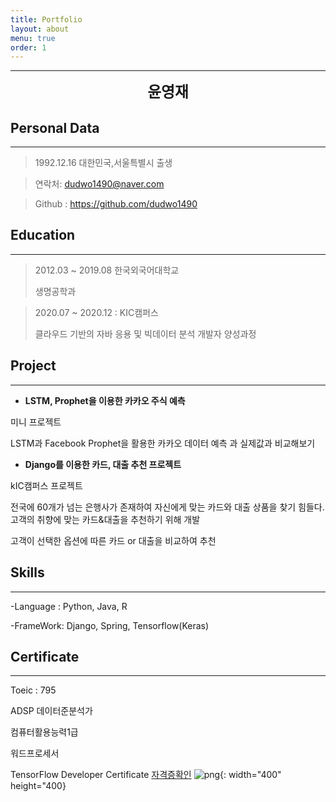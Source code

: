 ```yaml
---
title: Portfolio
layout: about
menu: true
order: 1
---
```


* * *
<center>
<span style=
"font-size:170%;
font-weight:bold">
윤영재
</span>
</center>


## Personal Data
---
> 1992.12.16 대한민국,서울특별시 출생

> 연락처: dudwo1490@naver.com

> Github : <a href="https://github.com/dudwo1490">https://github.com/dudwo1490</a>


## Education
---
> 2012.03 ~ 2019.08 한국외국어대학교 
>
> 생명공학과

> 2020.07 ~ 2020.12 : KIC캠퍼스
>
> 클라우드 기반의 자바 응용 및 빅데이터 분석 개발자 양성과정



## Project
---
* **LSTM, Prophet을 이용한 카카오 주식 예측**

미니 프로젝트

LSTM과 Facebook Prophet을 활용한 카카오 데이터 예측
과 실제값과 비교해보기

* **Django를 이용한 카드, 대출 추천 프로젝트**

kIC캠퍼스 프로젝트

전국에 60개가 넘는 은행사가 존재하여 자신에게 맞는 카드와 대출 상품을 찾기 힘들다. 
고객의 취향에 맞는 카드&대출을 추천하기 위해 개발

고객이 선택한 옵션에 따른 카드 or 대출을 비교하여 추천




## Skills
---
-Language : Python, Java, R

-FrameWork: Django, Spring, Tensorflow(Keras)

## Certificate
---

Toeic : 795 

ADSP 데이터준분석가 

컴퓨터활용능력1급 

워드프로세서 

TensorFlow Developer Certificate
[자격증확인](https://www.credential.net/99e1fb30-853c-4409-bc18-d5713dc47042#gs.rueodp)
![png](../../../../assets/img/TensorFlowDeveloper.png){: width="400" height="400}
